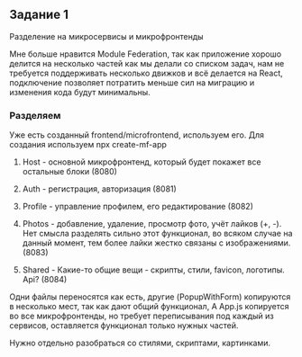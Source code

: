 ## Задание 1

Разделение на микросервисы и микрофронтенды

Мне больше нравится Module Federation, так как приложение хорошо делится на несколько частей как мы делали со списком задач, нам не требуется поддерживать несколько движков и всё делается на React, подключение позволяет потратить меньше сил на миграцию и изменения кода будут минимальны.

### Разделяем

Уже есть созданный frontend/microfrontend, используем его. Для создания используем npx create-mf-app

1) Host - основной микрофронтенд, который будет покажет все остальные блоки (8080)

2) Auth - регистрация, авторизация (8081)

3) Profile - управление профилем, его редактирование (8082)

4) Photos - добавление, удаление, просмотр фото, учёт лайков (+, -). Нет смысла разделять сильно этот функционал, во всяком случае на данный момент, тем более лайки жестко связаны с изображениями. (8083)

5) Shared - Какие-то общие вещи - скрипты, стили, favicon, логотипы. Api? (8084)

Одни файлы переносятся как есть, другие (PopupWithForm) копируются в несколько мест, так как дают общий функционал, А App.js копируется во все микрофронтенды, но требует переписывания под каждый из сервисов, оставляется функционал только нужных частей.

Нужно отдельно разобраться со стилями, скриптами, картинками.
